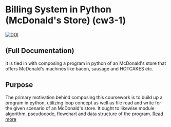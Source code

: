 # Billing System in Python (McDonald's Store) (cw3-1)
[![DOI](https://zenodo.org/badge/DOI/10.5281/zenodo.4118113.svg)](https://doi.org/10.5281/zenodo.4118113)
## (Full Documentation)
It is tied in with composing a program in python of an McDonald's store that offers McDonald's machines like bacon, sausage and HOTCAKES etc.

## Purpose
The primary motivation behind composing this coursework is to build up a program in python, utilizing loop concept 
as well as file read and write for the given scenario of an McDonald's store. 
It ought to likewise module algorithm, pseudocode, flowchart and data structure of the program.
[Read more](https://indraoli429.github.io/Billing-System-In-Python/)